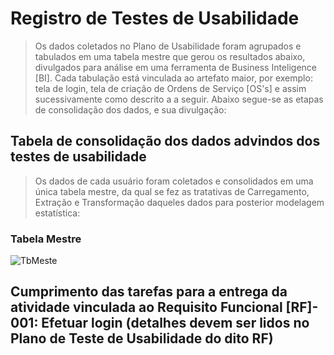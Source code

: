 # Registro de Testes de Usabilidade

>Os dados coletados no Plano de Usabilidade foram agrupados e tabulados em uma tabela mestre que gerou os resultados abaixo, divulgados para análise em uma ferramenta de Business Inteligence [BI]. Cada tabulação está vinculada ao artefato maior, por exemplo: tela de login, tela de criação de Ordens de Serviço [OS's] e assim sucessivamente como descrito a a seguir. Abaixo segue-se as etapas de consolidação dos dados, e sua divulgação:


## Tabela de consolidação dos dados advindos dos testes de usabilidade
> Os dados de cada usuário foram coletados e consolidados em uma única tabela mestre, da qual se fez as tratativas de Carregamento, Extração e Transformação daqueles dados para posterior modelagem estatística:
### Tabela Mestre
![TbMeste](https://user-images.githubusercontent.com/36858665/198893402-17c217b4-b7db-4752-a1e3-52c0c88027b2.PNG)
## Cumprimento das tarefas para a entrega da atividade vinculada ao Requisito Funcional [RF]- 001: Efetuar login (detalhes devem ser lidos no Plano de Teste de Usabilidade do dito RF)
                              


